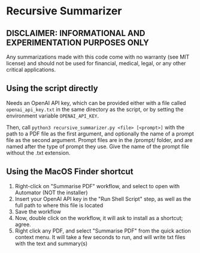 # Recursive Summarizer

## DISCLAIMER: INFORMATIONAL AND EXPERIMENTATION PURPOSES ONLY

Any summarizations made with this code come with no warranty (see MIT license) and should not be used for financial, medical, legal, or any other critical applications.

## Using the script directly
Needs an OpenAI API key, which can be provided either with a file called `openai_api_key.txt` in the same directory as the script, or by setting the environment variable `OPENAI_API_KEY`.

Then, call `python3 recursive_summarizer.py <file> [<prompt>]` with the path to a PDF file as the first argument, and optionally the name of a prompt file as the second argument. Prompt files are in the /prompt/ folder, and are named after the type of prompt they use. Give the name of the prompt file without the .txt extension.

## Using the MacOS Finder shortcut

1. Right-click on "Summarise PDF" workflow, and select to open with Automator (NOT the installer)
2. Insert your OpenAI API key in the "Run Shell Script" step, as well as the full path to where this file is located
3. Save the workflow
4. Now, double click on the workflow, it will ask to install as a shortcut; agree.
5. Right click any PDF, and select "Summarise PDF" from the quick action context menu. It will take a few seconds to run, and will write txt files with the text and summary(s)